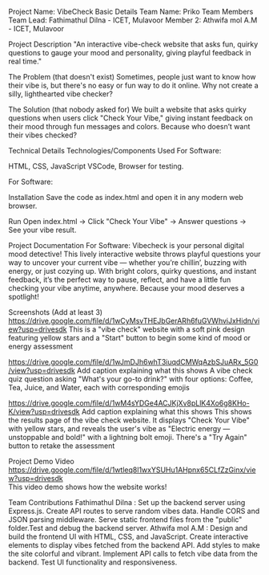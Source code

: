 Project Name: VibeCheck
Basic Details
Team Name: Priko
Team Members
Team Lead: Fathimathul Dilna - ICET, Mulavoor
Member 2: Athwifa mol A.M - ICET, Mulavoor

Project Description
"An interactive vibe-check website that asks fun, quirky questions to gauge your mood and personality, giving playful feedback in real time."

The Problem (that doesn't exist)
Sometimes, people just want to know how their vibe is, but there's no easy or fun way to do it online. Why not create a silly, lighthearted vibe checker?

The Solution (that nobody asked for)
We built a website that asks quirky questions when users click "Check Your Vibe," giving instant feedback on their mood through fun messages and colors. Because who doesn’t want their vibes checked?


Technical Details
Technologies/Components Used
For Software:

HTML, CSS, JavaScript
VSCode, Browser for testing.

For Software:

Installation
 Save the code as index.html and open it in any modern web browser.

Run
Open index.html → Click "Check Your Vibe" → Answer questions → See your vibe result.

Project Documentation
For Software:
Vibecheck is your personal digital mood detective! This lively interactive website throws playful questions your way to uncover your current vibe — whether you’re chillin’, buzzing with energy,
or just cozying up. With bright colors, quirky questions, and instant feedback, it’s the perfect way to pause, reflect, and have a little fun checking your vibe anytime, anywhere.
Because your mood deserves a spotlight!

Screenshots (Add at least 3)
https://drive.google.com/file/d/1wCyMsvTHEJbGerARh6fuGVWhviJxHidn/view?usp=drivesdk 
This is a "vibe check" website with a soft pink design featuring yellow stars and a "Start" button to begin some kind of mood or energy assessment

https://drive.google.com/file/d/1wJmDJh6whT3iuqdCMWqAzbSJuARx_5G0/view?usp=drivesdk Add caption explaining what this shows
A vibe check quiz question asking "What's your go-to drink?" with four options: Coffee, Tea, Juice, and Water, each with corresponding emojis

https://drive.google.com/file/d/1wM4sYDGe4ACJKjXv8pLlK4Xo6g8KHo-K/view?usp=drivesdk Add caption explaining what this shows
This shows the results page of the vibe check website. It displays "Check Your Vibe" with yellow stars, and reveals the user's vibe as "Electric energy — unstoppable and bold!" with 
a lightning bolt emoji. There's a "Try Again" button to retake the assessment

Project Demo
Video
https://drive.google.com/file/d/1wtleq8l1wxYSUHu1AHpnx65CLfZzGinx/view?usp=drivesdk  
This video demo shows how the website works!

Team Contributions
Fathimathul Dilna : Set up the backend server using Express.js. Create API routes to serve random vibes data.
Handle CORS and JSON parsing middleware. Serve static frontend files from the "public" folder.Test and debug the backend server.
Athwifa mol A.M : Design and build the frontend UI with HTML, CSS, and JavaScript. Create interactive elements to display vibes fetched from the backend API.
Add styles to make the site colorful and vibrant. Implement API calls to fetch vibe data from the backend. Test UI functionality and responsiveness.
